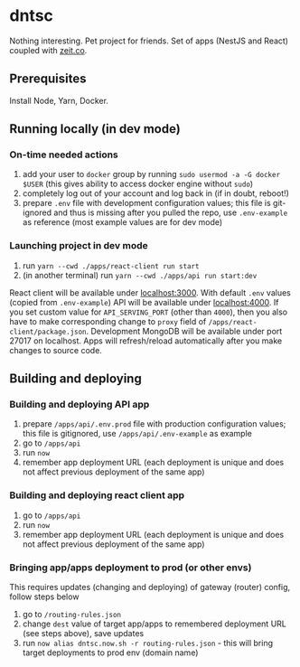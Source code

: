 # dntsc

Nothing interesting. Pet project for friends.
Set of apps (NestJS and React) coupled with [zeit.co](https://zeit.co).

## Prerequisites

Install Node, Yarn, Docker.

## Running locally (in dev mode)

### On-time needed actions

1. add your user to `docker` group by running `sudo usermod -a -G docker $USER` (this gives ability to access docker engine without `sudo`)
1. completely log out of your account and log back in (if in doubt, reboot!)
1. prepare `.env` file with development configuration values; this file is git-ignored and thus is missing after you pulled the repo, use `.env-example` as reference (most example values are for dev mode)

### Launching project in dev mode

1. run `yarn --cwd ./apps/react-client run start`
1. (in another terminal) run `yarn --cwd ./apps/api run start:dev`

React client will be available under [localhost:3000](localhost:3000).
With default `.env` values (copied from `.env-example`) API will be available under [localhost:4000](localhost:4000).
If you set custom value for `API_SERVING_PORT` (other than `4000`), then you also have to make corresponding change to `proxy` field of `/apps/react-client/package.json`.
Development MongoDB will be available under port 27017 on localhost.
Apps will refresh/reload automatically after you make changes to source code.

## Building and deploying

### Building and deploying API app

1. prepare `/apps/api/.env.prod` file with production configuration values; this file is gitignored, use `/apps/api/.env-example` as example
2. go to `/apps/api`
3. run `now`
4. remember app deployment URL (each deployment is unique and does not affect previous deployment of the same app)

### Building and deploying react client app

1. go to `/apps/api`
1. run `now`
1. remember app deployment URL (each deployment is unique and does not affect previous deployment of the same app)

### Bringing app/apps deployment to prod (or other envs)

This requires updates (changing and deploying) of gateway (router) config, follow steps below

1. go to `/routing-rules.json`
1. change `dest` value of target app/apps to remembered deployment URL (see steps above), save updates
1. run `now alias dntsc.now.sh -r routing-rules.json` - this will bring target deployments to prod env (domain name)
